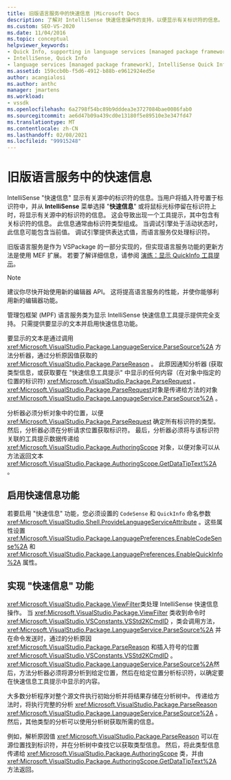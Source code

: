 ```yaml
---
title: 旧版语言服务中的快速信息 |Microsoft Docs
description: 了解对 IntelliSense 快速信息操作的支持，以便显示有关标识符的信息。
ms.custom: SEO-VS-2020
ms.date: 11/04/2016
ms.topic: conceptual
helpviewer_keywords:
- Quick Info, supporting in language services [managed package framework]
- IntelliSense, Quick Info
- language services [managed package framework], IntelliSense Quick Info
ms.assetid: 159ccb0b-f5d6-4912-b88b-e9612924ed5e
author: acangialosi
ms.author: anthc
manager: jmartens
ms.workload:
- vssdk
ms.openlocfilehash: 6a2798f54bc89b9dddea3e3727084bae0086fab0
ms.sourcegitcommit: ae6d47b09a439cd0e13180f5e89510e3e347fd47
ms.translationtype: MT
ms.contentlocale: zh-CN
ms.lasthandoff: 02/08/2021
ms.locfileid: "99915248"
---
```

# <a name="quick-info-in-a-legacy-language-service"></a>旧版语言服务中的快速信息
IntelliSense "快速信息" 显示有关源中的标识符的信息。当用户将插入符号置于标识符中，并从 **IntelliSense** 菜单选择 "**快速信息**" 或将鼠标光标停留在标识符上时，将显示有关源中的标识符的信息。 这会导致出现一个工具提示，其中包含有关标识符的信息。 此信息通常由标识符类型组成。 当调试引擎处于活动状态时，此信息可能包含当前值。 调试引擎提供表达式值，而语言服务仅处理标识符。

 旧版语言服务是作为 VSPackage 的一部分实现的，但实现语言服务功能的更新方法是使用 MEF 扩展。 若要了解详细信息，请参阅 [演练：显示 QuickInfo 工具提示](../../extensibility/walkthrough-displaying-quickinfo-tooltips.md)。

> [!NOTE]
> 建议你尽快开始使用新的编辑器 API。 这将提高语言服务的性能，并使你能够利用新的编辑器功能。

 管理包框架 (MPF) 语言服务类为显示 IntelliSense 快速信息工具提示提供完全支持。 只需提供要显示的文本并启用快速信息功能。

 要显示的文本是通过调用 <xref:Microsoft.VisualStudio.Package.LanguageService.ParseSource%2A> 方法分析器，通过分析原因值获取的 <xref:Microsoft.VisualStudio.Package.ParseReason> 。 此原因通知分析器 (获取类型信息，或获取要在 "快速信息工具提示" 中显示的任何内容（在对象中指定的位置的标识符) <xref:Microsoft.VisualStudio.Package.ParseRequest> 。 <xref:Microsoft.VisualStudio.Package.ParseRequest>对象是传递给方法的对象 <xref:Microsoft.VisualStudio.Package.LanguageService.ParseSource%2A> 。

 分析器必须分析对象中的位置，以便 <xref:Microsoft.VisualStudio.Package.ParseRequest> 确定所有标识符的类型。 然后，分析器必须在分析请求位置获取标识符。 最后，分析器必须将与该标识符关联的工具提示数据传递给 <xref:Microsoft.VisualStudio.Package.AuthoringScope> 对象，以便对象可以从方法返回文本 <xref:Microsoft.VisualStudio.Package.AuthoringScope.GetDataTipText%2A> 。

## <a name="enabling-the-quick-info-feature"></a>启用快速信息功能
 若要启用 "快速信息" 功能，您必须设置的 `CodeSense` 和 `QuickInfo` 命名参数 <xref:Microsoft.VisualStudio.Shell.ProvideLanguageServiceAttribute> 。这些属性设置 <xref:Microsoft.VisualStudio.Package.LanguagePreferences.EnableCodeSense%2A> 和 <xref:Microsoft.VisualStudio.Package.LanguagePreferences.EnableQuickInfo%2A> 属性。

## <a name="implementing-the-quick-info-feature"></a>实现 "快速信息" 功能
 <xref:Microsoft.VisualStudio.Package.ViewFilter>类处理 IntelliSense 快速信息操作。 当 <xref:Microsoft.VisualStudio.Package.ViewFilter> 类收到命令时 <xref:Microsoft.VisualStudio.VSConstants.VSStd2KCmdID> ，类会调用方法， <xref:Microsoft.VisualStudio.Package.LanguageService.ParseSource%2A> 并在命令发送时，通过的分析原因 <xref:Microsoft.VisualStudio.Package.ParseReason> 和插入符号的位置 <xref:Microsoft.VisualStudio.VSConstants.VSStd2KCmdID> 。 <xref:Microsoft.VisualStudio.Package.LanguageService.ParseSource%2A>然后，方法分析器必须将源分析到给定位置，然后在给定位置分析标识符，以确定要在快速信息工具提示中显示的内容。

 大多数分析程序对整个源文件执行初始分析并将结果存储在分析树中。 传递给方法时，将执行完整的分析 <xref:Microsoft.VisualStudio.Package.ParseReason> <xref:Microsoft.VisualStudio.Package.LanguageService.ParseSource%2A> 。 然后，其他类型的分析可以使用分析树获取所需的信息。

 例如，解析原因值 <xref:Microsoft.VisualStudio.Package.ParseReason> 可以在源位置找到标识符，并在分析树中查找它以获取类型信息。 然后，将此类型信息传递给 <xref:Microsoft.VisualStudio.Package.AuthoringScope> 类，并由 <xref:Microsoft.VisualStudio.Package.AuthoringScope.GetDataTipText%2A> 方法返回。
